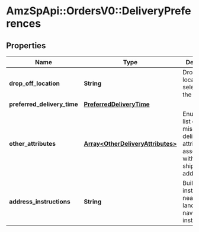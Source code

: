 # AmzSpApi::OrdersV0::DeliveryPreferences

## Properties
Name | Type | Description | Notes
------------ | ------------- | ------------- | -------------
**drop_off_location** | **String** | Drop-off location selected by the customer. | [optional] 
**preferred_delivery_time** | [**PreferredDeliveryTime**](PreferredDeliveryTime.md) |  | [optional] 
**other_attributes** | [**Array&lt;OtherDeliveryAttributes&gt;**](OtherDeliveryAttributes.md) | Enumerated list of miscellaneous delivery attributes associated with the shipping address. | [optional] 
**address_instructions** | **String** | Building instructions, nearby landmark or navigation instructions. | [optional] 

